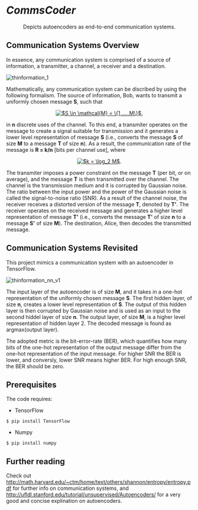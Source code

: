 # *CommsCoder*
<p align="center">
Depicts autoencoders as end-to-end communication systems. 
</p>
 
## Communication Systems Overview 
In essence, any communication system is comprised of a source of information, a transmitter, a channel, a receiver and a destination.

![thinformation_1](https://user-images.githubusercontent.com/44330120/47400146-a98dcf00-d787-11e8-9675-75763431f109.jpg)

Mathematically, any communication system can be discribed by using the following formalism. The source of information, Bob, wants to transmit a uniformly chosen message 
**S**, such that 

<p align="center">
<a href="https://www.codecogs.com/eqnedit.php?latex=$S&space;\in&space;\mathcal{M}&space;=&space;\{1,....,M\}$" target="_blank"><img src="https://latex.codecogs.com/gif.latex?$S&space;\in&space;\mathcal{M}&space;=&space;\{1,....,M\}$" title="$S \in \mathcal{M} = \{1,....,M\}$" /></a>,
 </p>

in **n** discrete uses of the channel. To this end, a transmiter operates on the message to create a signal suitable for transmission and it generates a lower level representation of message **S** (i.e., converts the message **S** of size **M** to a message **T** of size **n**). As a result, the communication rate of the message is **R = k/n** [bits per channel use], where 

<p align="center">
<a href="https://www.codecogs.com/eqnedit.php?latex=$k&space;=&space;\log_2&space;M$" target="_blank"><img src="https://latex.codecogs.com/gif.latex?$k&space;=&space;\log_2&space;M$" title="$k = \log_2 M$" /></a>.
</p>

The transmiter imposes a power constraint on the message **T** (per bit, or on average), and the message **T** is then transmitted over the channel. The channel is the transmission medium and it is corrupted by Gaussian noise. The ratio between the input power and the power of the Gaussian noise is called the signal-to-noise ratio (SNR). As a result of the channel noise, the receiver receives a distorted version of the message **T**, denoted by **T'**. The receiver operates on the received message and generates a higher level representation of message **T'** (i.e., converts the message **T'** of size **n** to a message **S'** of size **M**). The destination, Alice, then decodes the transmitted message. 

## Communication Systems Revisited 

This project mimics a communication system with an autoencoder in TensorFlow. 

![thinformation_nn_v1](https://user-images.githubusercontent.com/44330120/47535971-825f0b00-d909-11e8-8c5c-0c85e36913c7.jpg)

The input layer of the autoencoder is of size **M**, and it takes in a one-hot representation of the uniformly chosen message **S**. The first hidden layer, of size **n**, creates a lower level representation of **S**. The output of this hidden layer is then corrupted by Gaussian noise and is used as an input to the second hiddel layer of size **n**. The output layer, of size **M**, is a higher level representation of hidden layer 2. The decoded message is found as argmax(output layer).

The adopted metric is the bit-error-rate (BER), which quantifies how many bits of the one-hot representation of the output message differ from the one-hot representation of the input message. For higher SNR the BER is lower, and conversly, lower SNR means higher BER. For high enough SNR, the BER should be zero.

## Prerequisites 
The code requires:

* TensorFlow

`$ pip install TensorFlow`

* Numpy

`$ pip install numpy`

## Further reading
Check out http://math.harvard.edu/~ctm/home/text/others/shannon/entropy/entropy.pdf for further info on communication systems, and http://ufldl.stanford.edu/tutorial/unsupervised/Autoencoders/ for a very good and concise explination on autoencoders. 
